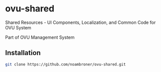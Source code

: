 # ovu-shared

Shared Resources - UI Components, Localization, and Common Code for OVU System

Part of OVU Management System

## Installation
```bash
git clone https://github.com/noambroner/ovu-shared.git
```
